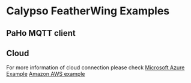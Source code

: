 # Calypso FeatherWing Examples

## PaHo MQTT client

## Cloud

For more information of cloud connection please check
[Microsoft Azure Example](azure/)
[Amazon AWS example](aws/)